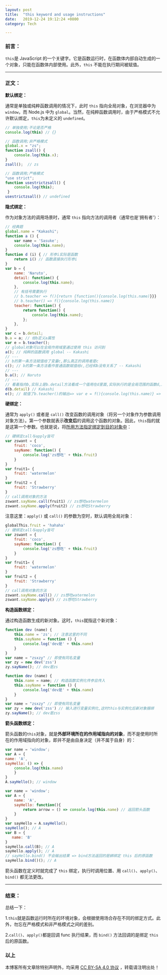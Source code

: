 ```yaml
---
layout: post
title:  "this keyword and usage instructions"
date:   2019-12-24 19:12:24 +0800
category: Tech

---
```


### 前言：

`this`是 JavaScript 的一个关键字。它是函数运行时，在函数体内部自动生成的一个对象，只能在函数体内部使用。此外，`this` 不能在执行期间被赋值。

---

### 正文：

**默认绑定：**

通常是单独或纯粹函数调用的情况下，此时 `this` 指向全局对象，在浏览器中为 `window`，而 Node.js 中为 `global`。当然，在纯粹函数调用时，由于严格模式不允许默认绑定，`this`为未定义的 `undefined`。

```js
// 单独使用;不论是否严格
console.log(this) // {}
```

```js
// 函数调用;非严格模式
global.x = "zs";
function zsall() {
	console.log(this.x);
}
zsall();  // zs
```

```js
// 函数调用;严格模式
"use strict";
function usestrictzsall() {
	console.log(this);
 }
usestrictzsall() // undefined
```

**隐式绑定：**

作为对象方法的调用场景时，通常 `this` 指向方法的调用者（通常也是'拥有者'）：

```js
// 经典题
global.name = "Kakashi";
function a () {
	var name = 'Sasuke';
	console.log(this.name);
}
function d (i) { // 形参i实际是函数
	return i() // 函数直接执行形参i
}
var b = {
	name: 'Naruto',
	detail: function() {
		console.log(this.name);
	},
	// 有括号需要执行
	// b.teacher => f(){return {function(){console.log(this.name)}}}
	// b.teacher() => f(){console.log(this.name)}
	teacher: function() {
		return function() {
			console.log(this.name);
		};
	},
}
var c = b.detail;
b.a = a; // 给b定义a属性
var e = b.teacher();
// global对象可以在全局作用域里通过使用 this 访问到
a(); // 纯粹的函数调用 global -- Kakashi
// ---
// b的第一条方法赋值给了变量c,那么真正的调用者是c
c(); // b的第一条方法看作普通函数赋值给c,已经和b没有关系了 -- Kakashi
// ---
b.a(); // Naruto
// ---
// 看着指向b,实际上是b.detail方法看成一个值用在d里面,实际执行的是全局范围的函数d,所以也是指向全局
d(b.detail) // Kakashi
e(); // 赋值了b.teacher()的输出=> var e = f(){console.log(this.name)} => 全局 -- Kakashi
```

**硬绑定：**

通常为 `apply()` 或者是 `call()` 改变函数的调用对象（将另一个对象作为参数调用对象方法）。第一个参数就表示**改变后**的调用这个函数的对象。因此，`this`指的就是这第一个参数。也就是说，将<u>所用方法指定绑定到目的对象中</u>：

```js
// 硬绑定call与apply皆可
var zswant = {
	fruit: 'coco',
	sayName: function() {
		console.log('zs想吃' + this.fruit)
	}
} 
var fruit1= {
	fruit: 'watermelon'
}
var fruit2 = {
	fruit: 'Strawberry'
}
// call调用对象的方法
zswant.sayName.call(fruit1) // zs想吃watermelon
zswant.sayName.apply(fruit2) // zs想吃Strawberry
```

注意这里：`apply()` 或 `call()` 的参数为空时，默认调用全局对象：

```js
globalThis.fruit = 'hahaha'
// 硬绑定call与apply皆可
var zswant = {
	fruit: 'coco',
	sayName: function() {
		console.log('zs想吃' + this.fruit)
	}
} 
var fruit1= {
	fruit: 'watermelon'
}
var fruit2 = {
	fruit: 'Strawberry'
}
// call调用对象的方法
zswant.sayName.call() // zs想吃watermelon
zswant.sayName.apply() // zs想吃Strawberry
```

**构造函数绑定：**

通过构造函数生成的新对象。这时，`this`就指这个新对象：

```js
function dev (name) {
	this.name = 'zs'; // 注意这里的不同
	this.sayName = function () {
		console.log('dev是' + this.name)
	}
}
var name = "zsxzy" // 即使有同名变量
var zy = new dev('zss')
zy.sayName(); // dev是zs
```

```js
function dev (name) {
	this.name = name; // 构造函数实例化传参且传入
	this.sayName = function () {
		console.log('dev是' + this.name)
	}
}
var name = "zsxzy" // 即使有同名变量
var zy = new dev('zss') // 输入进行变量实例化,这时this与实例化后新对象捆绑
zy.sayName(); // dev是zss
```

**箭头函数绑定：**

箭头函数的`this`对象，就是**外部环境所在的作用域指向的对象**，而不是使用时所在的作用域指向的对象，即并不是由自身决定（并不属于自身）的：

```js
var name = 'window'; 
var A = {
name: 'A',
sayHello: () => {
    console.log(this.name)
    }
}
A.sayHello(); // window
```

```js
var name = 'window';
var A = {
    name: 'A',
    sayHello: function(){
        return arrow = () => console.log(this.name) // 返回箭头函数
    }
}
var sayHello = A.sayHello();
sayHello(); // A 
var B = {
   name: 'B'
}
sayHello.call(B); // A
sayHello.apply(); // A
// sayHello.bind() 不会输出结果 => bind方法返回的是綁绑定 this 后的原函数
sayHello.bind()(); // A
```

箭头函数在定义时就完成了 `this` 绑定，执行时调用位置、用 `call()`、`apply()`、`bind()` 都无法更改。

---

### 结束：

总结一下：

1.`this`就是函数运行时所在的环境对象，会根据使用场合存在不同的绑定方式。此外，勿忘在严格模式和非严格模式之间的差别。

2.`call()`、`apply()`都是回调 func 执行结果，而 `bind()` 方法回调的是绑定 `this` 后的原函数。

### 以上

本博客所有文章除特别声明外，均采用 [CC BY-SA 4.0 协议](https://creativecommons.org/licenses/by-sa/4.0/deed.zh) ，转载请注明出处！